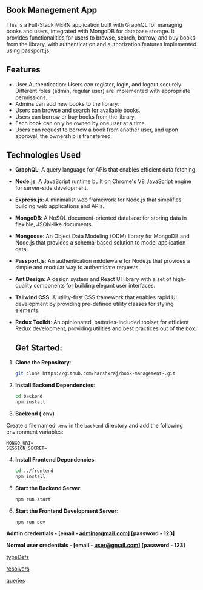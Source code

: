 ## **Book Management App**
This is a Full-Stack MERN application built with GraphQL for managing books and users, integrated with MongoDB for database storage. 
It provides functionalities for users to browse, search, borrow, and buy books from the library, with authentication and authorization features implemented using passport.js.

## Features
- User Authentication: Users can register, login, and logout securely. Different roles (admin, regular user) are implemented with appropriate permissions.
- Admins can add new books to the library.
- Users can browse and search for available books.
- Users can borrow or buy books from the library.
- Each book can only be owned by one user at a time.
- Users can request to borrow a book from another user, and upon approval, the ownership is transferred.

## Technologies Used
- **GraphQL**: A query language for APIs that enables efficient data fetching.
- **Node.js**: A JavaScript runtime built on Chrome's V8 JavaScript engine for server-side development.
- **Express.js**: A minimalist web framework for Node.js that simplifies building web applications and APIs.
- **MongoDB**: A NoSQL document-oriented database for storing data in flexible, JSON-like documents.
- **Mongoose**: An Object Data Modeling (ODM) library for MongoDB and Node.js that provides a schema-based solution to model application data.
- **Passport.js**: An authentication middleware for Node.js that provides a simple and modular way to authenticate requests.
- **Ant Design**: A design system and React UI library with a set of high-quality components for building elegant user interfaces.
- **Tailwind CSS**: A utility-first CSS framework that enables rapid UI development by providing pre-defined utility classes for styling elements.
- **Redux Toolkit**: An opinionated, batteries-included toolset for efficient Redux development, providing utilities and best practices out of the box.

  ## Get Started:
1. **Clone the Repository**:

   ```bash
   git clone https://github.com/harshxraj/book-management-.git
   ```

2. **Install Backend Dependencies**:

   ```bash
   cd backend
   npm install
   ```

3. **Backend (.env)**

 Create a file named `.env` in the `backend` directory and add the following environment variables:

  ```
  MONGO_URI=
  SESSION_SECRET=
  ```
4. **Install Frontend Dependencies**:

   ```bash
   cd ../frontend
   npm install
   ```

5. **Start the Backend Server**:

   ```bash
   npm run start
   ```

6. **Start the Frontend Development Server**:

   ```bash
   npm run dev
   ```
**Admin credentials - [email - admin@gmail.com] [password - 123]**

**Normal user credentials - [email - user@gmail.com] [password - 123]**

<a href="https://gist.github.com/harshxraj/3897a4a0bcef1a2153d3790029e9902d" target="_blank">typeDefs</a>

<a href="https://gist.github.com/harshxraj/69e1b1d70278947e14ce60f3ab710391" target="_blank">resolvers</a>

<a href="https://gist.github.com/harshxraj/745d877353f3ddd99c5bc0f98ceef38d" target="_blank">queries</a>

